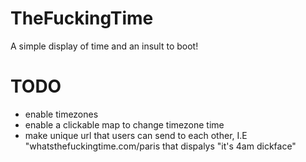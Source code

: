 TheFuckingTime
===============
A simple display of time and an insult to boot!

TODO
===============
* enable timezones
* enable a clickable map to change timezone time
* make unique url that users can send to each other, I.E "whatsthefuckingtime.com/paris that dispalys "it's 4am dickface"
